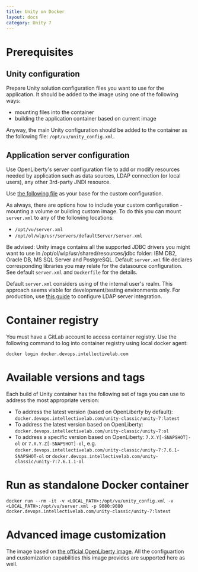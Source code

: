 ```yaml
---
title: Unity on Docker
layout: docs
category: Unity 7
---
```


# Prerequisites
## Unity configuration
Prepare Unity solution configuration files you want to use for the application. It should be added to the image using one of the 
following ways:
 - mounting files into the container
 - building the application container based on current image

Anyway, the main Unity configuration should be added to the container as the following file: ```/opt/vu/unity_config.xml```. 

## Application server configuration
Use OpenLiberty's server configuration file to add or modify resources needed by application such as data sources,
LDAP connection (or local users), any other 3rd-party JNDI resource.

Use [the following file](https://gitlab.devops.intellectivelab.com/unity-classic/unity-7/blob/master/modules/vu-cloud-parent/vu-docker-ol/server.xml) as your base for the custom configuration.

As always, there are options how to include your custom configuration - mounting a volume or building custom image.
To do this you can mount `server.xml` to any of the following locations:
 - ```/opt/vu/server.xml```
 - ```/opt/ol/wlp/usr/servers/defaultServer/server.xml```

Be advised: Unity image contains all the supported JDBC drivers you might want to use in /opt/ol/wlp/usr/shared/resources/jdbc folder: IBM DB2, Oracle DB, MS SQL Server and PostgreSQL. Default `server.xml` file declares corresponding libraries you may relate for the datasource configuration. See default `server.xml` and `Dockerfile` for the details.

Default `server.xml` considers using of the internal user's realm. This approach seems viable for development/testing environments only.
For production, use [this guide](https://www.ibm.com/support/knowledgecenter/SSEQTP_liberty/com.ibm.websphere.wlp.doc/ae/twlp_sec_ldap.html) to configure LDAP server integration.

# Container registry
You must have a GitLab account to access container registry. Use the following command to log into container registry using local docker agent:
```
docker login docker.devops.intellectivelab.com
```

# Available versions and tags
Each build of Unity container has the following set of tags you can use to address the most appropriate version:
 - To address the latest version (based on OpenLiberty by default): `docker.devops.intellectivelab.com/unity-classic/unity-7:latest`
 - To address the latest version based on OpenLiberty: `docker.devops.intellectivelab.com/unity-classic/unity-7:ol`
 - To address a specific version based on OpenLiberty: `7.X.Y[-SNAPSHOT]-ol` or `7.X.Y.Z[-SNAPSHOT]-ol`, e.g. `docker.devops.intellectivelab.com/unity-classic/unity-7:7.6.1-SNAPSHOT-ol` or `docker.devops.intellectivelab.com/unity-classic/unity-7:7.6.1.1-ol`

# Run as standalone Docker container
```
docker run --rm -it -v <LOCAL_PATH>:/opt/vu/unity_config.xml -v <LOCAL_PATH>:/opt/vu/server.xml -p 9080:9080 docker.devops.intellectivelab.com/unity-classic/unity-7:latest
```

# Advanced image customization
The image based on [the official OpenLiberty image](https://hub.docker.com/_/open-liberty). All the configuartion and customization capabilities this image provides
are supported here as well.
